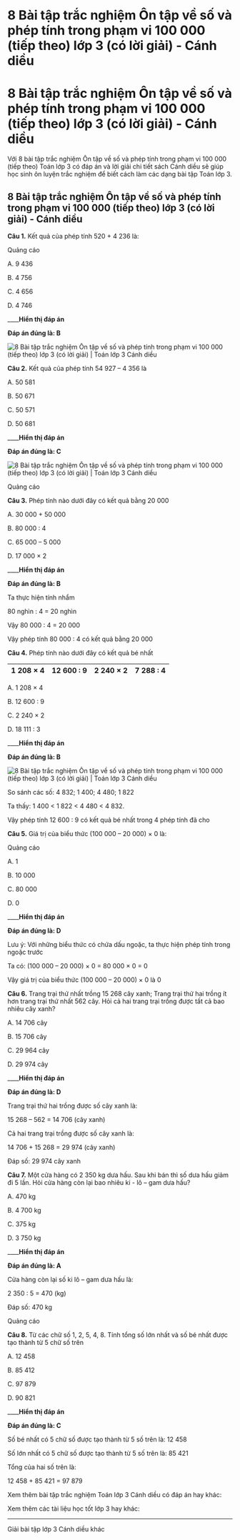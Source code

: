 # 8 Bài tập trắc nghiệm Ôn tập về số và phép tính trong phạm vi 100 000 (tiếp theo) lớp 3 (có lời giải) - Cánh diều

# 8 Bài tập trắc nghiệm Ôn tập về số và phép tính trong phạm vi 100 000 (tiếp theo) lớp 3 (có lời giải) - Cánh diều

Với 8 bài tập trắc nghiệm Ôn tập về số và phép tính trong phạm vi 100 000 (tiếp theo) Toán lớp 3 có đáp án và lời giải chi tiết sách Cánh diều sẽ giúp học sinh ôn luyện trắc nghiệm để biết cách làm các dạng bài tập Toán lớp 3.

## 8 Bài tập trắc nghiệm Ôn tập về số và phép tính trong phạm vi 100 000 (tiếp theo) lớp 3 (có lời giải) - Cánh diều

**Câu 1.** Kết quả của phép tính 520 + 4 236 là:

Quảng cáo

A. 9 436

B. 4 756

C. 4 656

D. 4 746

____**Hiển thị đáp án**

**Đáp án đúng là: B**

![8 Bài tập trắc nghiệm Ôn tập về số và phép tính trong phạm vi 100 000 \(tiếp theo\) lớp 3 \(có lời giải\) | Toán lớp 3 Cánh diều](https://vietjack.com/toan-3-cd/images/trac-nghiem-on-tap-ve-so-va-phep-tinh-trong-pham-vi-100-000-tiep.PNG)

**Câu 2.** Kết quả của phép tính 54 927 – 4 356 là

A. 50 581

B. 50 671

C. 50 571

D. 50 681

____**Hiển thị đáp án**

**Đáp án đúng là: C**

![8 Bài tập trắc nghiệm Ôn tập về số và phép tính trong phạm vi 100 000 \(tiếp theo\) lớp 3 \(có lời giải\) | Toán lớp 3 Cánh diều](https://vietjack.com/toan-3-cd/images/trac-nghiem-on-tap-ve-so-va-phep-tinh-trong-pham-vi-100-000-tiep-a.PNG)

Quảng cáo

**Câu 3.** Phép tính nào dưới đây có kết quả bằng 20 000

A. 30 000 + 50 000

B. 80 000 : 4

C. 65 000 – 5 000

D. 17 000 × 2

____**Hiển thị đáp án**

**Đáp án đúng là: B**

Ta thực hiện tính nhẩm

80 nghìn : 4 = 20 nghìn

Vậy 80 000 : 4 = 20 000

Vậy phép tính 80 000 : 4 có kết quả bằng 20 000

**Câu 4.** Phép tính nào dưới đây có kết quả bé nhất

1 208 × 4 |  12 600 : 9 |  2 240 × 2 |  7 288 : 4  
---|---|---|---  
  
A. 1 208 × 4

B. 12 600 : 9

C. 2 240 × 2

D. 18 111 : 3

____**Hiển thị đáp án**

**Đáp án đúng là: B**

![8 Bài tập trắc nghiệm Ôn tập về số và phép tính trong phạm vi 100 000 \(tiếp theo\) lớp 3 \(có lời giải\) | Toán lớp 3 Cánh diều](https://vietjack.com/toan-3-cd/images/trac-nghiem-on-tap-ve-so-va-phep-tinh-trong-pham-vi-100-000-tiep-a1.PNG)

So sánh các số: 4 832; 1 400; 4 480; 1 822

Ta thấy: 1 400 < 1 822 < 4 480 < 4 832.

Vậy phép tính 12 600 : 9 có kết quả bé nhất trong 4 phép tính đã cho

**Câu 5.** Giá trị của biểu thức (100 000 – 20 000) × 0 là:

Quảng cáo

A. 1

B. 10 000

C. 80 000

D. 0

____**Hiển thị đáp án**

**Đáp án đúng là: D**

Lưu ý: Với những biểu thức có chứa dấu ngoặc, ta thực hiện phép tính trong ngoặc trước

Ta có: (100 000 – 20 000) × 0 = 80 000 × 0 = 0

Vậy giá trị của biểu thức (100 000 – 20 000) × 0 là 0

**Câu 6.** Trang trại thứ nhất trồng 15 268 cây xanh; Trang trại thứ hai trồng ít hơn trang trại thứ nhất 562 cây. Hỏi cả hai trang trại trồng được tất cả bao nhiêu cây xanh?

A. 14 706 cây

B. 15 706 cây

C. 29 964 cây

D. 29 974 cây

____**Hiển thị đáp án**

**Đáp án đúng là: D**

Trang trại thứ hai trồng được số cây xanh là: 

15 268 – 562 = 14 706 (cây xanh)

Cả hai trang trại trồng được số cây xanh là:

14 706 + 15 268 = 29 974 (cây xanh)

Đáp số: 29 974 cây xanh

**Câu 7.** Một cửa hàng có 2 350 kg dưa hấu. Sau khi bán thì số dưa hấu giảm đi 5 lần. Hỏi cửa hàng còn lại bao nhiêu ki - lô – gam dưa hấu?

A. 470 kg

B. 4 700 kg

C. 375 kg

D. 3 750 kg

____**Hiển thị đáp án**

**Đáp án đúng là: A**

Cửa hàng còn lại số ki lô – gam dưa hấu là:

2 350 : 5 = 470 (kg)

Đáp số: 470 kg

Quảng cáo

**Câu 8.** Từ các chữ số 1, 2, 5, 4, 8. Tính tổng số lớn nhất và số bé nhất được tạo thành từ 5 chữ số trên

A. 12 458

B. 85 412

C. 97 879

D. 90 821

____**Hiển thị đáp án**

**Đáp án đúng là: C**

Số bé nhất có 5 chữ số được tạo thành từ 5 số trên là: 12 458

Số lớn nhất có 5 chữ số được tạo thành từ 5 số trên là: 85 421

Tổng của hai số trên là:

12 458 + 85 421 = 97 879

Xem thêm bài tập trắc nghiệm Toán lớp 3 Cánh diều có đáp án hay khác:

Xem thêm các tài liệu học tốt lớp 3 hay khác:

* * *

Giải bài tập lớp 3 Cánh diều khác
